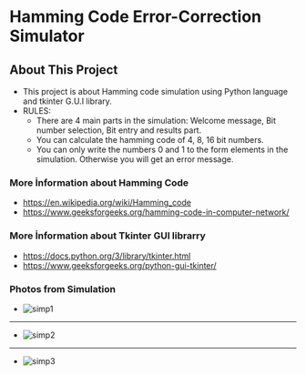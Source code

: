 # **Hamming Code Error-Correction Simulator** # 

## **About This Project**
* This project is about Hamming code simulation using Python language and tkinter G.U.I library.
* RULES:
  - There are 4 main parts in the simulation: Welcome message, Bit number selection, Bit entry and results part.
  - You can calculate the hamming code of 4, 8, 16 bit numbers.
  - You can only write the numbers 0 and 1 to the form elements in the simulation. Otherwise you will get an error message.

### **More İnformation about Hamming Code**
* https://en.wikipedia.org/wiki/Hamming_code
* https://www.geeksforgeeks.org/hamming-code-in-computer-network/
### **More İnformation about Tkinter GUI librarry**
* https://docs.python.org/3/library/tkinter.html
* https://www.geeksforgeeks.org/python-gui-tkinter/
### **Photos from Simulation**
* ![simp1](https://github.com/gelisgen03/Hamming-Code-Simulator/assets/113345673/c0605230-09dc-42c4-b373-e0801225a412)
----------------------------------------------------
* ![simp2](https://github.com/gelisgen03/Hamming-Code-Simulator/assets/113345673/04155a87-bbc4-4930-ae4f-df9fb31caf44)
----------------------------------------------------
* ![simp3](https://github.com/gelisgen03/Hamming-Code-Simulator/assets/113345673/ca1703ce-f59d-4161-b3c4-356928399134)

